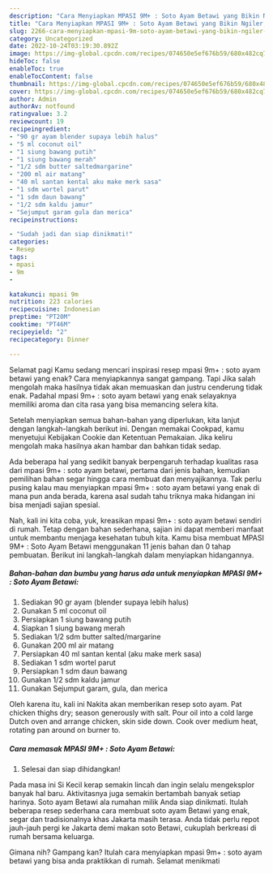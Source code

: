 ```yaml
---
description: "Cara Menyiapkan MPASI 9M+ : Soto Ayam Betawi yang Bikin Ngiler, Buat Buka Puasa Lezat"
title: "Cara Menyiapkan MPASI 9M+ : Soto Ayam Betawi yang Bikin Ngiler, Buat Buka Puasa Lezat"
slug: 2266-cara-menyiapkan-mpasi-9m-soto-ayam-betawi-yang-bikin-ngiler-buat-buka-puasa-lezat
category: Uncategorized
date: 2022-10-24T03:19:30.892Z
image: https://img-global.cpcdn.com/recipes/074650e5ef676b59/680x482cq70/mpasi-9m-soto-ayam-betawi-foto-resep-utama.jpg
hideToc: false
enableToc: true
enableTocContent: false
thumbnail: https://img-global.cpcdn.com/recipes/074650e5ef676b59/680x482cq70/mpasi-9m-soto-ayam-betawi-foto-resep-utama.jpg
cover: https://img-global.cpcdn.com/recipes/074650e5ef676b59/680x482cq70/mpasi-9m-soto-ayam-betawi-foto-resep-utama.jpg
author: Admin
authorAv: notfound
ratingvalue: 3.2
reviewcount: 19
recipeingredient:
- "90 gr ayam blender supaya lebih halus"
- "5 ml coconut oil"
- "1 siung bawang putih"
- "1 siung bawang merah"
- "1/2 sdm butter saltedmargarine"
- "200 ml air matang"
- "40 ml santan kental aku make merk sasa"
- "1 sdm wortel parut"
- "1 sdm daun bawang"
- "1/2 sdm kaldu jamur"
- "Sejumput garam gula dan merica"
recipeinstructions:

- "Sudah jadi dan siap dinikmati!"
categories:
- Resep
tags:
- mpasi
- 9m
- 

katakunci: mpasi 9m  
nutrition: 223 calories
recipecuisine: Indonesian
preptime: "PT20M"
cooktime: "PT46M"
recipeyield: "2"
recipecategory: Dinner

---
```



Selamat pagi Kamu sedang mencari inspirasi resep mpasi 9m+ : soto ayam betawi yang enak? Cara menyiapkannya sangat gampang. Tapi Jika salah mengolah maka hasilnya tidak akan memuaskan dan justru cenderung tidak enak. Padahal mpasi 9m+ : soto ayam betawi yang enak selayaknya memiliki aroma dan cita rasa yang bisa memancing selera kita.


Setelah menyiapkan semua bahan-bahan yang diperlukan, kita lanjut dengan langkah-langkah berikut ini. Dengan memakai Cookpad, kamu menyetujui Kebijakan Cookie dan Ketentuan Pemakaian. Jika keliru mengolah maka hasilnya akan hambar dan bahkan tidak sedap.

Ada beberapa hal yang sedikit banyak berpengaruh terhadap kualitas rasa dari mpasi 9m+ : soto ayam betawi, pertama dari jenis bahan, kemudian pemilihan bahan segar hingga cara membuat dan menyajikannya. Tak perlu pusing kalau mau menyiapkan mpasi 9m+ : soto ayam betawi yang enak di mana pun anda berada, karena asal sudah tahu triknya maka hidangan ini bisa menjadi sajian spesial.


Nah, kali ini kita coba, yuk, kreasikan mpasi 9m+ : soto ayam betawi sendiri di rumah. Tetap dengan bahan sederhana, sajian ini dapat memberi manfaat untuk membantu menjaga kesehatan tubuh kita. Kamu bisa membuat MPASI 9M+ : Soto Ayam Betawi menggunakan 11 jenis bahan dan 0 tahap pembuatan. Berikut ini langkah-langkah dalam menyiapkan hidangannya.

<!--inarticleads1-->

##### Bahan-bahan dan bumbu yang harus ada untuk menyiapkan MPASI 9M+ : Soto Ayam Betawi:

1. Sediakan 90 gr ayam (blender supaya lebih halus)
1. Gunakan 5 ml coconut oil
1. Persiapkan 1 siung bawang putih
1. Siapkan 1 siung bawang merah
1. Sediakan 1/2 sdm butter salted/margarine
1. Gunakan 200 ml air matang
1. Persiapkan 40 ml santan kental (aku make merk sasa)
1. Sediakan 1 sdm wortel parut
1. Persiapkan 1 sdm daun bawang
1. Gunakan 1/2 sdm kaldu jamur
1. Gunakan Sejumput garam, gula, dan merica


Oleh karena itu, kali ini Nakita akan memberikan resep soto ayam. Pat chicken thighs dry; season generously with salt. Pour oil into a cold large Dutch oven and arrange chicken, skin side down. Cook over medium heat, rotating pan around on burner to. 

<!--inarticleads2-->

##### Cara memasak MPASI 9M+ : Soto Ayam Betawi:


1. Selesai dan siap dihidangkan!

Pada masa ini Si Kecil kerap semakin lincah dan ingin selalu mengeksplor banyak hal baru. Aktivitasnya juga semakin bertambah banyak setiap harinya. Soto ayam Betawi ala rumahan milik Anda siap dinikmati. Itulah beberapa resep sederhana cara membuat soto ayam Betawi yang enak, segar dan tradisionalnya khas Jakarta masih terasa. Anda tidak perlu repot jauh-jauh pergi ke Jakarta demi makan soto Betawi, cukuplah berkreasi di rumah bersama keluarga. 

Gimana nih? Gampang kan? Itulah cara menyiapkan mpasi 9m+ : soto ayam betawi yang bisa anda praktikkan di rumah. Selamat menikmati

